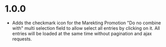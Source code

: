 # 1.0.0
- Adds the checkmark icon for the Marekting Promotion "Do no combine with" multi selection field to allow select all entries by clicking on it. All entries will be loaded at the same time without pagination and ajax requests.
